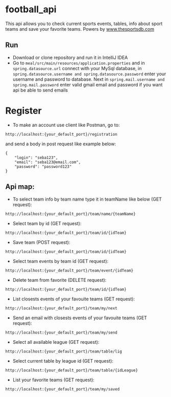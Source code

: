 # football_api
This api allows you to check current sports events, tables, info about sport teams and save your favorite teams. Powers by www.thesportsdb.com
## Run

* Download or clone repository and run it in IntelliJ IDEA
* Go to  ```meal/src/main/resources/application.properties```
and in ```spring.datasource.url``` connect with your MySql database,
in ```spring.datasource.username and spring.datasource.password```
enter your username and password to database. Next in ```spring.mail.username and spring.mail.password``` enter valid
gmail email and password if you want api be able to send emails

# Register

* To make an account use client like Postman, go to:
```
http://localhost:{your_default_port}/registration
```
   and send a body in post request like example below:
```
{
    "login": "seba123",
    "email": "seba123@email.com",
    "password": "password123"
}

```
## Api map:

* To select team info by team name type it in teamName like below (GET request):
```
http://localhost:{your_default_port}/team/name/{teamName}
```
* Select team by id (GET request):
```
http://localhost:{your_default_port}/team/id/{idTeam}
```
* Save team (POST request):
```
http://localhost:{your_default_port}/team/id/{idTeam}
```
* Select team events by team id (GET request):
```
http://localhost:{your_default_port}/team/event/{idTeam}
```
* Delete team from favorite (DELETE request): 
```
http://localhost:{your_default_port}/team/id/{idTeam}
```
* List closests events of your favouite teams (GET request):
```
http://localhost:{your_default_port}/team/my/next
```
* Send an email with closests events of your favouite teams (GET request):
```
http://localhost:{your_default_port}/team/my/send
```
* Select all available league (GET request):
```
http://localhost:{your_default_port}/team/table/lig
```
* Select current table by league id (GET request):
```
http://localhost:{your_default_port}/team/table/{idLeague}
```
* List your favorite teams (GET request):
```
http://localhost:{your_default_port}/team/my/saved
```

